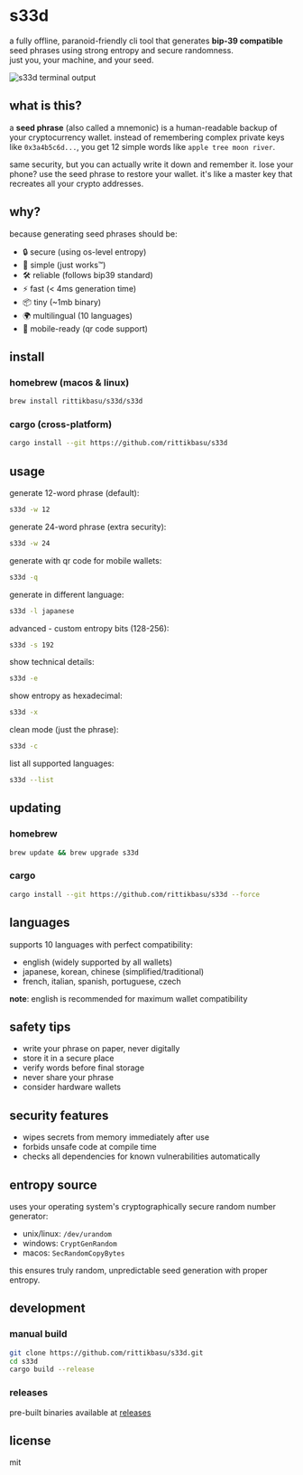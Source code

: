 # s33d

a fully offline, paranoid-friendly cli tool that generates **bip-39 compatible** seed phrases using strong entropy and secure randomness.  
just you, your machine, and your seed.

![s33d terminal output](https://ik.imagekit.io/zwcfsadeijm/s33d_dfJp4GJ5e.png)

## what is this?

a **seed phrase** (also called a mnemonic) is a human-readable backup of your cryptocurrency wallet. instead of remembering complex private keys like `0x3a4b5c6d...`, you get 12 simple words like `apple tree moon river`.

same security, but you can actually write it down and remember it. lose your phone? use the seed phrase to restore your wallet. it's like a master key that recreates all your crypto addresses.

## why?

because generating seed phrases should be:

- 🔒 secure (using os-level entropy)
- 🎯 simple (just works™)
- 🛠 reliable (follows bip39 standard)
- ⚡️ fast (< 4ms generation time)
- 📦 tiny (~1mb binary)
- 🌍 multilingual (10 languages)
- 📱 mobile-ready (qr code support)

## install

### homebrew (macos & linux)

```bash
brew install rittikbasu/s33d/s33d
```

### cargo (cross-platform)

```bash
cargo install --git https://github.com/rittikbasu/s33d
```

## usage

generate 12-word phrase (default):

```bash
s33d -w 12
```

generate 24-word phrase (extra security):

```bash
s33d -w 24
```

generate with qr code for mobile wallets:

```bash
s33d -q
```

generate in different language:

```bash
s33d -l japanese
```

advanced - custom entropy bits (128-256):

```bash
s33d -s 192
```

show technical details:

```bash
s33d -e
```

show entropy as hexadecimal:

```bash
s33d -x
```

clean mode (just the phrase):

```bash
s33d -c
```

list all supported languages:

```bash
s33d --list
```

## updating

### homebrew

```bash
brew update && brew upgrade s33d
```

### cargo

```bash
cargo install --git https://github.com/rittikbasu/s33d --force
```

## languages

supports 10 languages with perfect compatibility:

- english (widely supported by all wallets)
- japanese, korean, chinese (simplified/traditional)
- french, italian, spanish, portuguese, czech

**note**: english is recommended for maximum wallet compatibility

## safety tips

- write your phrase on paper, never digitally
- store it in a secure place
- verify words before final storage
- never share your phrase
- consider hardware wallets

## security features

- wipes secrets from memory immediately after use
- forbids unsafe code at compile time
- checks all dependencies for known vulnerabilities automatically

## entropy source

uses your operating system's cryptographically secure random number generator:

- unix/linux: `/dev/urandom`
- windows: `CryptGenRandom`
- macos: `SecRandomCopyBytes`

this ensures truly random, unpredictable seed generation with proper entropy.

## development

### manual build

```bash
git clone https://github.com/rittikbasu/s33d.git
cd s33d
cargo build --release
```

### releases

pre-built binaries available at [releases](https://github.com/rittikbasu/s33d/releases)

## license

mit
